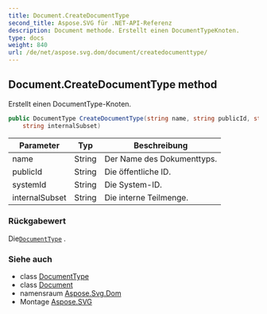 ```yaml
---
title: Document.CreateDocumentType
second_title: Aspose.SVG für .NET-API-Referenz
description: Document methode. Erstellt einen DocumentTypeKnoten.
type: docs
weight: 840
url: /de/net/aspose.svg.dom/document/createdocumenttype/
---
```

## Document.CreateDocumentType method

Erstellt einen DocumentType-Knoten.

```csharp
public DocumentType CreateDocumentType(string name, string publicId, string systemId, 
    string internalSubset)
```

| Parameter | Typ | Beschreibung |
| --- | --- | --- |
| name | String | Der Name des Dokumenttyps. |
| publicId | String | Die öffentliche ID. |
| systemId | String | Die System-ID. |
| internalSubset | String | Die interne Teilmenge. |

### Rückgabewert

Die[`DocumentType`](../../documenttype/) .

### Siehe auch

* class [DocumentType](../../documenttype/)
* class [Document](../)
* namensraum [Aspose.Svg.Dom](../../document/)
* Montage [Aspose.SVG](../../../)


